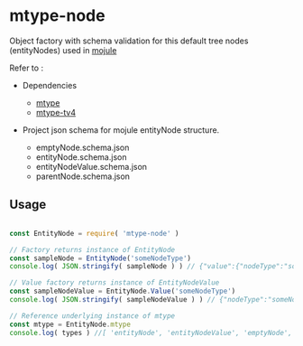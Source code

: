 # mtype-node

Object factory with schema validation for this default tree nodes (entityNodes) used in [mojule](https://github.com/orgs/mojule/dashboard)

Refer to :

* Dependencies
  * [mtype](https://github.com/mojule/mtype)
  * [mtype-tv4](https://github.com/mojule/mtype-tv4)

* Project json schema for mojule entityNode structure.
  * emptyNode.schema.json
  * entityNode.schema.json
  * entityNodeValue.schema.json
  * parentNode.schema.json

## Usage



```javascript

const EntityNode = require( 'mtype-node' )

// Factory returns instance of EntityNode
const sampleNode = EntityNode('someNodeType')
console.log( JSON.stringify( sampleNode ) ) // {"value":{"nodeType":"someNodeType","_id":"somenodetype-293c865aaf08ee5ab23eb335e9236908"},"children":[]}

// Value factory returns instance of EntityNodeValue
const sampleNodeValue = EntityNode.Value('someNodeType')
console.log( JSON.stringify( sampleNodeValue ) ) // {"nodeType":"someNodeType","_id":"somenodetype-5a336a3c20029b79898900cae8700d75"}

// Reference underlying instance of mtype
const mtype = EntityNode.mtype
console.log( types ) //[ 'entityNode', 'entityNodeValue', 'emptyNode', 'parentNode' ]

```

